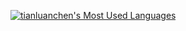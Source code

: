 <!-- tianluanchen's Most Used Languages -->

<p>
	<a href="https://github-readme-stats.vercel.app/api/top-langs/?username=tianluanchen&theme=dracula&hide_title=false&layout=compact&hide=css%2Chtml%2Cless%2Cscss%2Cshell%2Cdockerfile">
	<img alt="tianluanchen's Most Used Languages"  src="https://github-readme-stats.vercel.app/api/top-langs/?username=tianluanchen&theme=dracula&hide_title=false&layout=compact&hide=css%2Chtml%2Cless%2Cscss%2Cshell%2Cdockerfile" />
</a>
</p>
